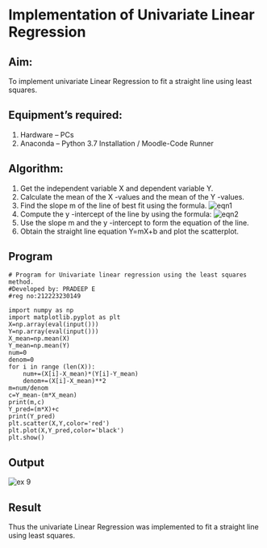 # Implementation of Univariate Linear Regression
## Aim:
To implement univariate Linear Regression to fit a straight line using least squares.
## Equipment’s required:
1.	Hardware – PCs
2.	Anaconda – Python 3.7 Installation / Moodle-Code Runner
## Algorithm:
1.	Get the independent variable X and dependent variable Y.
2.	Calculate the mean of the X -values and the mean of the Y -values.
3.	Find the slope m of the line of best fit using the formula.
 ![eqn1](./eq1.jpg)
4.	Compute the y -intercept of the line by using the formula:
![eqn2](./eq2.jpg)  
5.	Use the slope m and the y -intercept to form the equation of the line.
6.	Obtain the straight line equation Y=mX+b and plot the scatterplot.
## Program
```
# Program for Univariate linear regression using the least squares method.
#Developed by: PRADEEP E
#reg no:212223230149

import numpy as np
import matplotlib.pyplot as plt
X=np.array(eval(input()))
Y=np.array(eval(input()))
X_mean=np.mean(X)
Y_mean=np.mean(Y)
num=0
denom=0
for i in range (len(X)):
    num+=(X[i]-X_mean)*(Y[i]-Y_mean)
    denom+=(X[i]-X_mean)**2
m=num/denom
c=Y_mean-(m*X_mean)
print(m,c)
Y_pred=(m*X)+c
print(Y_pred)
plt.scatter(X,Y,color='red')
plt.plot(X,Y_pred,color='black')
plt.show()

```
## Output
![ex 9](https://github.com/pradeeprajeswari/Univariate-Linear-Regression/assets/145743112/ef711707-625c-4b2f-b972-d33563ace74c)


## Result
Thus the univariate Linear Regression was implemented to fit a straight line using least squares.
